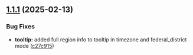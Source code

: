 ## [1.1.1](https://github.com/ibeloyar/ru-map/compare/v1.1.0...v1.1.1) (2025-02-13)


### Bug Fixes

* **tooltip:** added full region info to tooltip in timezone and federal_district mode ([c27c915](https://github.com/ibeloyar/ru-map/commit/c27c915b65105c8222952eb4cff7d8a7c1fdfe70))
